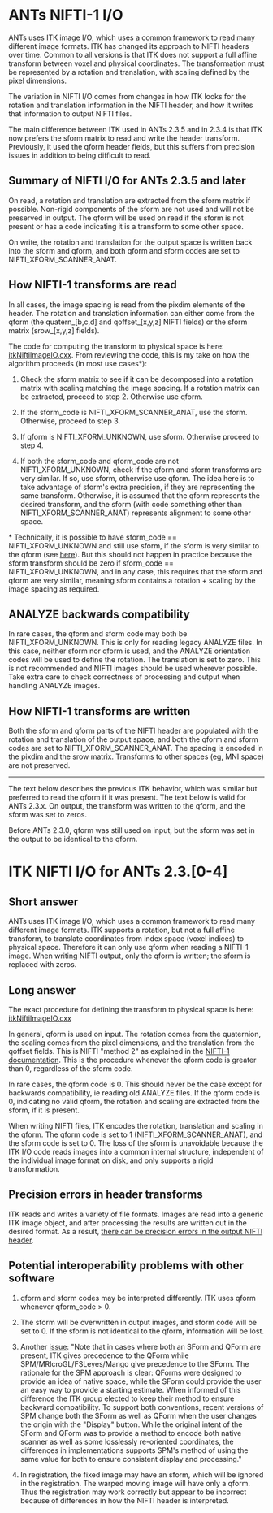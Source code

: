 # ANTs NIFTI-1 I/O

ANTs uses ITK image I/O, which uses a common framework to read many different image formats. ITK has changed its approach to NIFTI headers over time. Common to all versions is that ITK does not support a full affine transform between voxel and physical coordinates. The transformation must be represented by a rotation and translation, with scaling defined by the pixel dimensions. 

The variation in NIFTI I/O comes from changes in how ITK looks for the rotation and translation information in the NIFTI header, and how it writes that information to output NIFTI files.

The main difference between ITK used in ANTs 2.3.5 and in 2.3.4 is that ITK now prefers the sform matrix to read and write the header transform. Previously, it used the qform header fields, but this suffers from precision issues in addition to being difficult to read. 

## Summary of NIFTI I/O for ANTs 2.3.5 and later

On read, a rotation and translation are extracted from the sform matrix if possible. Non-rigid components of the sform are not used and will not be preserved in output. The qform will be used on read if the sform is not present or has a code indicating it is a transform to some other space.

On write, the rotation and translation for the output space is written back into the sform and qform, and both qform and sform codes are set to NIFTI_XFORM_SCANNER_ANAT.  


## How NIFTI-1 transforms are read

In all cases, the image spacing is read from the pixdim elements of the header. The rotation and translation information can either come from the qform (the quatern_[b,c,d] and qoffset_[x,y,z] NIFTI fields) or the sform matrix (srow_[x,y,z] fields).

The code for computing the transform to physical space is here: [itkNiftiImageIO.cxx](https://github.com/InsightSoftwareConsortium/ITK/blob/ceac959c2dbcb52c478c05535eba9c7ff83b5dca/Modules/IO/NIFTI/src/itkNiftiImageIO.cxx#L1783). From reviewing the code, this is my take on how the algorithm proceeds (in most use cases\*):

1. Check the sform matrix to see if it can be decomposed into a rotation matrix with scaling matching the image spacing. If a rotation matrix can be extracted, proceed to step 2. Otherwise use qform.

2. If the sform_code is NIFTI_XFORM_SCANNER_ANAT, use the sform. Otherwise, proceed to step 3.

3. If qform is NIFTI_XFORM_UNKNOWN, use sform. Otherwise proceed to step 4.

4. If both the sform_code and qform_code are not NIFTI_XFORM_UNKNOWN, check if the qform and sform transforms are very similar. If so, use sform, otherwise use qform. The idea here is to take advantage of sform's extra precision, if they are representing the same transform. Otherwise, it is assumed that the qform represents the desired transform, and the sform (with code something other than NIFTI_XFORM_SCANNER_ANAT) represents alignment to some other space. 

\* Technically, it is possible to have sform_code == NIFTI_XFORM_UNKNOWN and still use sform, if the sform is very similar to the qform (see [here](https://github.com/InsightSoftwareConsortium/ITK/blob/ceac959c2dbcb52c478c05535eba9c7ff83b5dca/Modules/IO/NIFTI/src/itkNiftiImageIO.cxx#L1876-L1879)). But this should not happen in practice because the sform transform should be zero if sform_code == NIFTI_XFORM_UNKNOWN, and in any case, this requires that the sform and qform are very similar, meaning sform contains a rotation + scaling by the image spacing as required. 


## ANALYZE backwards compatibility

In rare cases, the qform and sform code may both be NIFTI_XFORM_UNKNOWN. This is only for reading legacy ANALYZE files. In this case, neither sform nor qform is used, and the ANALYZE orientation codes will be used to define the rotation. The translation is set to zero. This is not recommended and NIFTI images should be used wherever possible. Take extra care to check correctness of processing and output when handling ANALYZE images.


## How NIFTI-1 transforms are written

Both the sform and qform parts of the NIFTI header are populated with the rotation and translation of the output space, and both the qform and sform codes are set to NIFTI_XFORM_SCANNER_ANAT. The spacing is encoded in the pixdim and the srow matrix. Transforms to other spaces (eg, MNI space) are not preserved.


---

The text below describes the previous ITK behavior, which was similar but preferred to read the qform if it was present. The text below is valid for ANTs 2.3.x. On output, the transform was written to the qform, and the sform was set to zeros.  

Before ANTs 2.3.0, qform was still used on input, but the sform was set in the output to be identical to the qform.


# ITK NIFTI I/O for ANTs 2.3.[0-4] 



## Short answer

ANTs uses ITK image I/O, which uses a common framework to read many different image formats. ITK supports a rotation, but not a full affine transform, to translate coordinates from index space (voxel indices) to physical space. Therefore it can only use qform when reading a NIFTI-1 image. When writing NIFTI output, only the qform is written; the sform is replaced with zeros.


## Long answer

The exact procedure for defining the transform to physical space is here: [itkNiftiImageIO.cxx](https://github.com/InsightSoftwareConsortium/ITK/blob/master/Modules/IO/NIFTI/src/itkNiftiImageIO.cxx)

In general, qform is used on input. The rotation comes from the quaternion, the scaling comes from the pixel dimensions, and the translation from the qoffset fields. This is NIFTI "method 2" as explained in the [NIFTI-1 documentation](http://nifti.nimh.nih.gov/nifti-1/documentation/nifti1fields/nifti1fields_pages/qsform.html). This is the procedure whenever the qform code is greater than 0, regardless of the sform code.

In rare cases, the qform code is 0. This should never be the case except for backwards compatibility, ie reading old ANALYZE files. If the qform code is 0, indicating no valid qform, the rotation and scaling are extracted from the sform, if it is present.

When writing NIFTI files, ITK encodes the rotation, translation and scaling in the qform. The qform code is set to 1 (NIFTI_XFORM_SCANNER_ANAT), and the sform code is set to 0. The loss of the sform is unavoidable because the ITK I/O code reads images into a common internal structure, independent of the individual image format on disk, and only supports a rigid transformation.

## Precision errors in header transforms

ITK reads and writes a variety of file formats. Images are read into a generic ITK image object, and after processing the results are written out in the desired format. As a result, [there can be precision errors in the output NIFTI header](https://github.com/ANTsX/ANTs/wiki/Inputs-do-not-occupy-the-same-physical-space). 


## Potential interoperability problems with other software

1. qform and sform codes may be interpreted differently. ITK uses qform whenever qform_code > 0.

2. The sform will be overwritten in output images, and sform code will be set to 0. If the sform is not identical to the qform, information will be lost. 

3. Another [issue](https://github.com/ANTsX/ANTs/issues/500):  "Note that in cases where both an SForm and QForm are present, ITK gives precedence to the QForm while SPM/MRIcroGL/FSLeyes/Mango give precedence to the SForm. The rationale for the SPM approach is clear: QForms were designed to provide an idea of native space, while the SForm could provide the user an easy way to provide a starting estimate. When informed of this difference the ITK group elected to keep their method to ensure backward compatibility. To support both conventions, recent versions of SPM change both the SForm as well as QForm when the user changes the origin with the "Display" button. While the original intent of the SForm and QForm was to provide a method to encode both native scanner as well as some losslessly re-oriented coordinates, the differences in implementations supports SPM's method of using the same value for both to ensure consistent display and processing."

4. In registration, the fixed image may have an sform, which will be ignored in the registration. The warped moving image will have only a qform. Thus the registration may work correctly but appear to be incorrect because of differences in how the NIFTI header is interpreted.